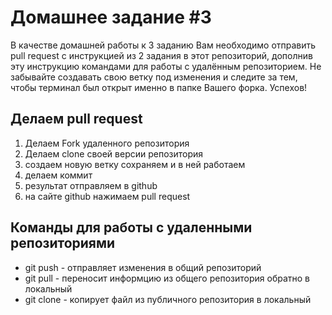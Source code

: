 # Домашнее задание #3

В качестве домашней работы к 3 заданию Вам необходимо отправить pull request с инструкцией из 2 задания в этот репозиторий, дополнив эту инструкцию командами для работы с удалённым репозиторием. Не забывайте создавать свою ветку под изменения и следите за тем, чтобы терминал был открыт именно в папке Вашего форка. Успехов!


## Делаем pull request
1. Делаем Fork удаленного репозитория
2. Делаем clone своей версии репозитория
3. создаем новую ветку сохраняем и в ней работаем
4. делаем коммит
5. результат отправляем в github
6. на сайте github нажимаем pull request

## Команды для работы с удаленными репозиториями
* git push - отправляет изменения в общий репозиторий  
* git pull - переносит информцию из общего репозитория обратно в локальный
* git clone - копирует файл из публичного репозитория в локальный 
